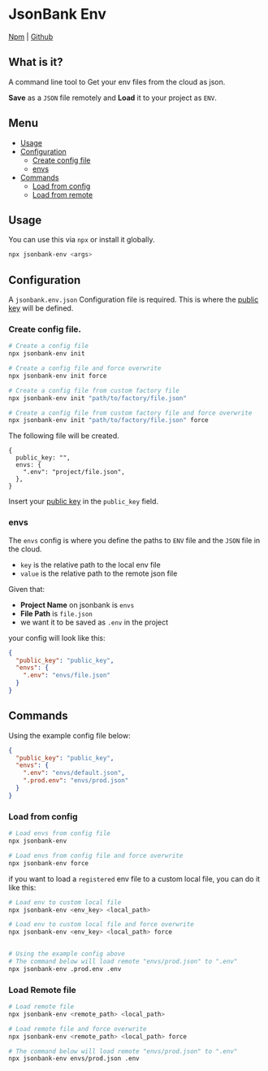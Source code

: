 # JsonBank Env

[Npm](https://www.npmjs.com/package/jsonbank-env) | [Github](https://https://github.com/jsonbankio/jsonbank-env.git)

## What is it?
A command line tool to Get your env files from the cloud as json.

**Save** as a `JSON` file remotely and **Load** it to your project as `ENV`.

## Menu

- [Usage](#usage)
- [Configuration](#configuration)
  - [Create config file](#create-config-file)
  - [envs](#envs)
- [Commands](#commands)
  - [Load from config](#load-from-config)
  - [Load from remote](#load-remote-file)

## Usage

You can use this via `npx` or install it globally.

```bash
npx jsonbank-env <args>
```

## Configuration

A `jsonbank.env.json` Configuration file is required. This is where the [public key](https://jsonbank.io/settings/api) will be defined.

### Create config file.

```bash
# Create a config file
npx jsonbank-env init

# Create a config file and force overwrite
npx jsonbank-env init force

# Create a config file from custom factory file
npx jsonbank-env init "path/to/factory/file.json"

# Create a config file from custom factory file and force overwrite
npx jsonbank-env init "path/to/factory/file.json" force
```

The following file will be created.

```json5
{
  public_key: "",
  envs: {
    ".env": "project/file.json",
  },
}
```

Insert your [public key](https://jsonbank.io/settings/api) in the `public_key` field.

### envs

The `envs` config is where you define the paths to `ENV` file and the `JSON` file in the cloud.

- `key` is the relative path to the local env file
- `value` is the relative path to the remote json file

Given that:

- **Project Name** on jsonbank is `envs`
- **File Path** is `file.json`
- we want it to be saved as `.env` in the project

your config will look like this:

```json
{
  "public_key": "public_key",
  "envs": {
    ".env": "envs/file.json"
  }
}
```

## Commands

Using the example config file below:

```json
{
  "public_key": "public_key",
  "envs": {
    ".env": "envs/default.json",
    ".prod.env": "envs/prod.json"
  }
}
```

### Load from config

```bash
# Load envs from config file
npx jsonbank-env

# Load envs from config file and force overwrite
npx jsonbank-env force
```

if you want to load a `registered` env file to a custom local file, you can do it like this:

```bash
# Load env to custom local file
npx jsonbank-env <env_key> <local_path>

# Load env to custom local file and force overwrite
npx jsonbank-env <env_key> <local_path> force


# Using the example config above
# The command below will load remote "envs/prod.json" to ".env"
npx jsonbank-env .prod.env .env

```

### Load Remote file

```bash
# Load remote file
npx jsonbank-env <remote_path> <local_path>

# Load remote file and force overwrite
npx jsonbank-env <remote_path> <local_path> force

# The command below will load remote "envs/prod.json" to ".env"
npx jsonbank-env envs/prod.json .env
```

